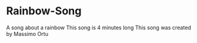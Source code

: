 # Rainbow-Song
A song about a rainbow
This song is 4 minutes long
This song was created by Massimo Ortu
